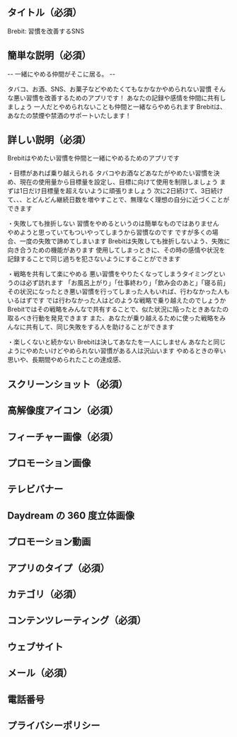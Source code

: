 ## タイトル（必須）

Brebit: 習慣を改善するSNS

## 簡単な説明（必須）

-- 一緒にやめる仲間がそこに居る。 --

タバコ、お酒、SNS、お菓子などやめたくてもなかなかやめられない習慣
そんな悪い習慣を改善するためのアプリです！
あなたの記録や感情を仲間に共有しましょう
一人だとやめられないことも仲間と一緒ならやめられます
Brebitは、あなたの禁煙や禁酒のサポートいたします！

## 詳しい説明（必須）

Brebitはやめたい習慣を仲間と一緒にやめるためのアプリです

・目標があれば乗り越えられる
タバコやお酒などあなたがやめたい習慣を決め、現在の使用量から目標量を設定し、目標に向けて使用を制限しましょう
まずは1日だけ目標量を超えないように頑張りましょう
次に2日続けて、3日続けて、、、とどんどん継続日数を増やすことで、無理なく理想の自分に近づくことができます

・失敗しても挫折しない
習慣をやめるというのは簡単なものではありません　やめようと思っていてもついやってしまうから習慣なのです
ですが多くの場合、一度の失敗で諦めてしまいます
Brebitは失敗しても挫折しないよう、失敗に向き合うための機能があります
使用してしまっときに、その時の感情や状況を記録することで同じ過ちを犯さないようにすることができます

・戦略を共有して楽にやめる
悪い習慣をやりたくなってしまうタイミングというのは必ず訪れます
「お風呂上がり」「仕事終わり」「飲み会のあと」「寝る前」 
その状況になったとき悪い習慣を行ってしまった人もいれば、行わなかった人もいるはずです
では行わなかった人はどのような戦略で乗り越えたのでしょうか
Brebitではその戦略をみんなで共有することで、似た状況に陥ったときあなたの取るべき行動を発見できます
また、あなたが乗り越えるために使った戦略をみんなに共有して、同じ失敗をする人を助けることができます

・楽しくないと続かない
Brebitは決してあなたを一人にしません
あなたと同じようにやめたいけどやめられない習慣がある人は沢山います
やめるときの辛い思いや、長期間やめられたことの達成感、



## スクリーンショット（必須）

## 高解像度アイコン（必須）

## フィーチャー画像（必須）

## プロモーション画像

## テレビバナー

## Daydream の 360 度立体画像

## プロモーション動画

## アプリのタイプ（必須）

## カテゴリ（必須）

## コンテンツレーティング（必須）

## ウェブサイト

## メール（必須）

## 電話番号

## プライバシーポリシー
